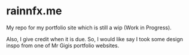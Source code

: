 # rainnfx.me

My repo for my portfolio site which is still a wip (Work in Progress).

Also, I give credit when it is due. So, I would like say I took some design inspo from one of Mr Gigis portfolio websites.